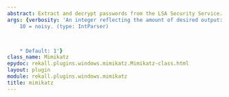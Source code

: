 ```yaml
---
abstract: Extract and decrypt passwords from the LSA Security Service.
args: {verbosity: 'An integer reflecting the amount of desired output: 0 = quiet,
    10 = noisy. (type: IntParser)



    * Default: 1'}
class_name: Mimikatz
epydoc: rekall.plugins.windows.mimikatz.Mimikatz-class.html
layout: plugin
module: rekall.plugins.windows.mimikatz
title: mimikatz
---
```

